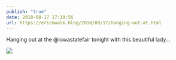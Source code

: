 ```yaml
---
publish: "true"
date: 2018-08-17 17:10:56
url: https://ericmwalk.blog/2018/08/17/hanging-out-at.html
---
```


Hanging out at the @iowastatefair tonight with this beautiful lady...

![](https://ericmwalk.blog/uploads/2022/f5daec2780.jpg)